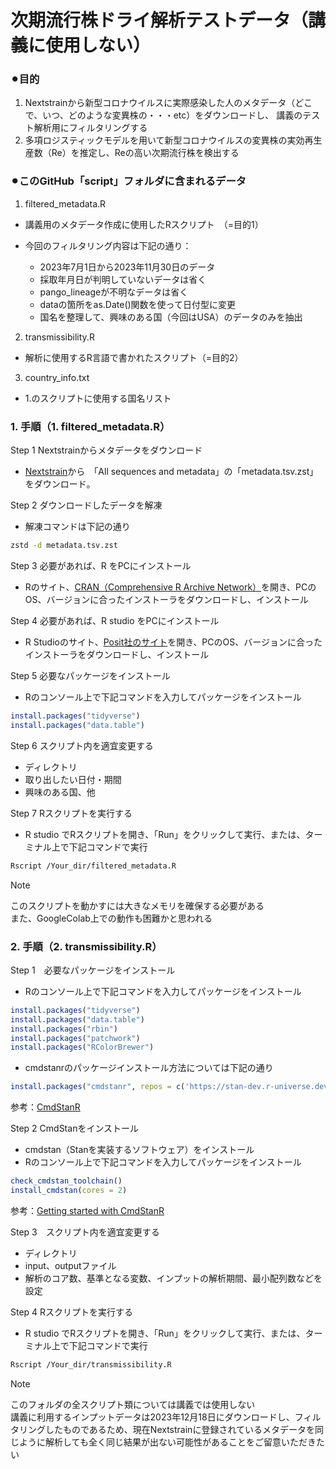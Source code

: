 # 次期流行株ドライ解析テストデータ（講義に使用しない）

### ⚫︎目的　　
1. Nextstrainから新型コロナウイルスに実際感染した人のメタデータ（どこで、いつ、どのような変異株の・・・etc）をダウンロードし、
講義のテスト解析用にフィルタリングする
2. 多項ロジスティックモデルを用いて新型コロナウイルスの変異株の実効再生産数（Re）を推定し、Reの高い次期流行株を検出する

### ⚫︎このGitHub「script」フォルダに含まれるデータ
1. filtered_metadata.R
- 講義用のメタデータ作成に使用したRスクリプト　（=目的1）

- 今回のフィルタリング内容は下記の通り：
  - 2023年7月1日から2023年11月30日のデータ
  - 採取年月日が判明していないデータは省く
  - pango_lineageが不明なデータは省く
  - dataの箇所をas.Date()関数を使って日付型に変更
  - 国名を整理して、興味のある国（今回はUSA）のデータのみを抽出

2. transmissibility.R
- 解析に使用するR言語で書かれたスクリプト（=目的2）

3. country_info.txt
- 1.のスクリプトに使用する国名リスト

### 1. 手順（1. filtered_metadata.R）

Step 1 Nextstrainからメタデータをダウンロード
- [Nextstrain](https://nextstrain.org/ncov/open/global/6m?lang=ja)から　「All sequences and metadata」の「metadata.tsv.zst」をダウンロード。

Step 2 ダウンロードしたデータを解凍
- 解凍コマンドは下記の通り
```bash
zstd -d metadata.tsv.zst
```
Step 3 必要があれば、R をPCにインストール
- Rのサイト、[CRAN（Comprehensive R Archive Network）](https://cran.r-project.org/)を開き、PCのOS、バージョンに合ったインストーラをダウンロードし、インストール

Step 4 必要があれば、R studio をPCにインストール
- R Studioのサイト、[Posit社のサイト](https://posit.co/download/rstudio-desktop/)を開き、PCのOS、バージョンに合ったインストーラをダウンロードし、インストール

Step 5 必要なパッケージをインストール
- Rのコンソール上で下記コマンドを入力してパッケージをインストール

```R
install.packages("tidyverse")
install.packages("data.table")
```
Step 6 スクリプト内を適宜変更する
- ディレクトリ
- 取り出したい日付・期間
- 興味のある国、他

Step 7 Rスクリプトを実行する
- R studio でRスクリプトを開き、「Run」をクリックして実行、または、ターミナル上で下記コマンドで実行
```bash
Rscript /Your_dir/filtered_metadata.R
```
> [!NOTE]
> このスクリプトを動かすには大きなメモリを確保する必要がある  
> また、GoogleColab上での動作も困難かと思われる

### 2. 手順（2. transmissibility.R）

Step 1　必要なパッケージをインストール
- Rのコンソール上で下記コマンドを入力してパッケージをインストール
```R
install.packages("tidyverse")
install.packages("data.table")
install.packages("rbin")
install.packages("patchwork")
install.packages("RColorBrewer")
```
- cmdstanrのパッケージインストール方法については下記の通り
```R
install.packages("cmdstanr", repos = c('https://stan-dev.r-universe.dev', getOption("repos")))
```
参考：[CmdStanR](https://mc-stan.org/cmdstanr/)

Step 2 CmdStanをインストール
- cmdstan（Stanを実装するソフトウェア）をインストール
- Rのコンソール上で下記コマンドを入力してパッケージをインストール
```R
check_cmdstan_toolchain()
install_cmdstan(cores = 2)
```
参考：[Getting started with CmdStanR](https://mc-stan.org/cmdstanr/articles/cmdstanr.html)

Step 3　スクリプト内を適宜変更する
- ディレクトリ
- input、outputファイル
- 解析のコア数、基準となる変数、インプットの解析期間、最小配列数などを設定

Step 4 Rスクリプトを実行する
- R studio でRスクリプトを開き、「Run」をクリックして実行、または、ターミナル上で下記コマンドで実行
```bash
Rscript /Your_dir/transmissibility.R
```

> [!NOTE]
> このフォルダの全スクリプト類については講義では使用しない  
> 講義に利用するインプットデータは2023年12月18日にダウンロードし、フィルタリングしたものであるため、現在Nextstrainに登録されているメタデータを同じように解析しても全く同じ結果が出ない可能性があることをご留意いただきたい
